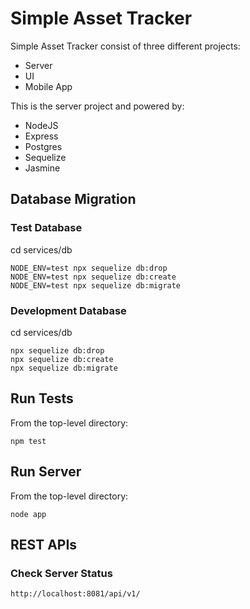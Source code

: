 # Simple Asset Tracker

Simple Asset Tracker consist of three different projects:

* Server
* UI
* Mobile App

This is the server project and powered by:

* NodeJS
* Express
* Postgres
* Sequelize
* Jasmine

## Database Migration

### Test Database

cd services/db

```
NODE_ENV=test npx sequelize db:drop
NODE_ENV=test npx sequelize db:create
NODE_ENV=test npx sequelize db:migrate
```

### Development Database

cd services/db

```
npx sequelize db:drop
npx sequelize db:create
npx sequelize db:migrate
```

## Run Tests

From the top-level directory:

```
npm test
```

## Run Server

From the top-level directory:

```
node app
```

## REST APIs

### Check Server Status

```
http://localhost:8081/api/v1/
```
